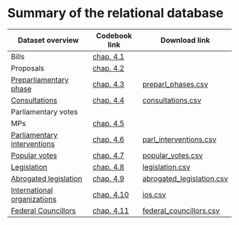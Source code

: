# Summary of the relational database


|Dataset overview | Codebook link | Download link|
|------------|-----------|------------|
| Bills       |  [chap. 4.1](https://github.com/julienmjaquet/Legpro/blob/master/main%20codebook.md#bills-dataset-detailed-information)     |               |
| Proposals | [chap. 4.2](https://github.com/julienmjaquet/Legpro/blob/master/main%20codebook.md#proposals-dataset)  |      |
| [Preparliamentary phase](https://github.com/julienmjaquet/Legpro/blob/master/data/csv/preparl_phases.csv) | [chap. 4.3](https://github.com/julienmjaquet/Legpro/blob/master/main%20codebook.md#preparliamentary-phase-dataset)      | [preparl_phases.csv](https://raw.githubusercontent.com/julienmjaquet/Legpro/master/data/csv/preparl_phases.csv)      |
| [Consultations](https://github.com/julienmjaquet/Legpro/blob/master/data/csv/consultations.csv) | [chap. 4.4](https://github.com/julienmjaquet/Legpro/blob/master/main%20codebook.md#consultations-dataset)         | [consultations.csv](https://raw.githubusercontent.com/julienmjaquet/Legpro/master/data/csv/consultations.csv)      |
| Parliamentary votes |    |          |
| MPs        | [chap. 4.5](https://github.com/julienmjaquet/Legpro/blob/master/main%20codebook.md#mps-dataset)           |       |
| [Parliamentary interventions](https://github.com/julienmjaquet/Legpro/blob/master/data/csv/parl_interventions.csv)     |  [chap. 4.6](https://github.com/julienmjaquet/Legpro/blob/master/main%20codebook.md#parliamentary-votes-dataset)          |  [parl_interventions.csv](https://raw.githubusercontent.com/julienmjaquet/Legpro/master/data/csv/parl_interventions.csv)          |
| [Popular votes](https://github.com/julienmjaquet/Legpro/blob/master/data/csv/popular_votes.csv)           | [chap. 4.7](https://github.com/julienmjaquet/Legpro/blob/master/main%20codebook.md#popular-votes-dataset)           | [popular_votes.csv](https://raw.githubusercontent.com/julienmjaquet/Legpro/master/data/csv/popular_votes.csv)          |
| [Legislation](https://github.com/julienmjaquet/Legpro/blob/master/data/csv/legislation.csv)           | [chap. 4.8](https://github.com/julienmjaquet/Legpro/blob/master/main%20codebook.md#legislation-dataset)           | [legislation.csv](https://raw.githubusercontent.com/julienmjaquet/Legpro/master/data/csv/legislation.csv)           |
| [Abrogated legislation](https://github.com/julienmjaquet/Legpro/blob/master/data/csv/abrogated_legislation.csv)     |  [chap. 4.9](https://github.com/julienmjaquet/Legpro/blob/master/main%20codebook.md#abrogated-legislation-dataset)          | [abrogated_legislation.csv](https://raw.githubusercontent.com/julienmjaquet/Legpro/master/data/csv/abrogated_legislation.csv)           |
| [International organizations](https://github.com/julienmjaquet/Legpro/blob/master/data/csv/ios.csv)           | [chap. 4.10](https://github.com/julienmjaquet/Legpro/blob/master/main%20codebook.md#international-organizations-dataset)     |  [ios.csv](https://raw.githubusercontent.com/julienmjaquet/Legpro/master/data/csv/ios.csv)          |
| [Federal Councillors](https://github.com/julienmjaquet/Legpro/blob/master/data/csv/federal_councillors.csv) | [chap. 4.11](https://github.com/julienmjaquet/Legpro/blob/master/main%20codebook.md#federal-councillors-dataset)    |  [federal_councillors.csv](https://raw.githubusercontent.com/julienmjaquet/Legpro/master/data/csv/federal_councillors.csv)      |
